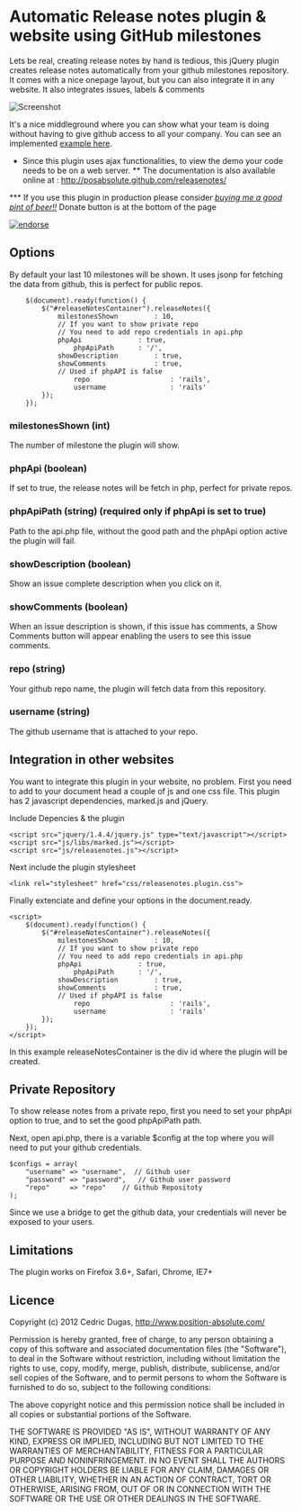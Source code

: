 # Automatic Release notes plugin & website using GitHub milestones

Lets be real, creating release notes by hand is tedious, this jQuery plugin creates release notes automatically from your github milestones repository.  It comes with a nice onepage layout, but you can also integrate it in any website. It also integrates issues, labels & comments


![Screenshot](http://www.position-absolute.com/big_ad.png)

It's a nice middleground where you can show what your team is doing without having to give github access to all your company. You can see an implemented  [example here](http://release.weddingdeck.com).


* Since this plugin uses ajax functionalities, to view the demo your code needs to be on a web server.
** The documentation is also available online at : http://posabsolute.github.com/releasenotes/

*** If you use this plugin in production please consider *[buying me a good pint of beer!!](http://www.position-absolute.com/?p=3992)*
Donate button is at the bottom of the page

[![endorse](http://api.coderwall.com/posabsolute/endorsecount.png)](http://coderwall.com/posabsolute)



## Options

By default your last 10 milestones will be shown. It uses jsonp for fetching the data from github, this is perfect for public repos.

		$(document).ready(function() {
			$("#releaseNotesContainer").releaseNotes({
				milestonesShown			: 10,
				// If you want to show private repo
				// You need to add repo credentials in api.php
				phpApi				: true,
					phpApiPath		: '/',
				showDescription			: true,
				showComments			: true,
				// Used if phpAPI is false
	     			repo					: 'rails',
	     			username				: 'rails'
			});
		});

### milestonesShown (int)

The number of milestone the plugin will show.

### phpApi (boolean)

If set to true, the release notes will be fetch in php, perfect for private repos.

### phpApiPath (string) (required only if phpApi is set to true)

Path to the api.php file, without the good path and the phpApi option active the plugin will fail.

### showDescription (boolean)

Show an issue complete description when you click on it.

### showComments (boolean)

When an issue description is shown, if this issue has comments, a Show Comments button will appear enabling the users to see this issue comments.

### repo (string)

Your github repo name, the plugin will fetch data from this repository.

### username (string)

The github username that is attached to your repo.



## Integration in other websites

You want to integrate this plugin in your website, no problem. First you need to add to your document head a couple of js and one css file. This plugin has 2 javascript dependencies, marked.js and jQuery.

Include Depencies & the plugin

	<script src="jquery/1.4.4/jquery.js" type="text/javascript"></script>
	<script src="js/libs/marked.js"></script>
	<script src="js/releasenotes.js"></script>

Next include the plugin stylesheet

	<link rel="stylesheet" href="css/releasenotes.plugin.css">

Finally extenciate and define your options in the document.ready. 

	<script>
		$(document).ready(function() {
			$("#releaseNotesContainer").releaseNotes({
				milestonesShown			: 10,
				// If you want to show private repo
				// You need to add repo credentials in api.php
				phpApi				: true,
					phpApiPath		: '/',
				showDescription			: true,
				showComments			: true,
				// Used if phpAPI is false
	     			repo					: 'rails',
	     			username				: 'rails'
			});
		});
	</script>

In this example releaseNotesContainer is the div id where the plugin will be created.

## Private Repository

To show release notes from a private repo, first you need to set your phpApi option to true, and to set the good phpApiPath path.

Next, open api.php, there is a variable $config at the top where you will need to put your github credentials.

	$configs = array(
	    "username" => "username",  // Github user
	    "password" => "password",	// Github user password
	    "repo"     => "repo"	// Github Repositoty
	);

Since we use a bridge to get the github data, your credentials will never be exposed to your users.


## Limitations

The plugin works on 
Firefox 3.6+,
Safari,
Chrome,
IE7+


## Licence

Copyright (c) 2012 Cedric Dugas, http://www.position-absolute.com/

Permission is hereby granted, free of charge, to any person obtaining
a copy of this software and associated documentation files (the
"Software"), to deal in the Software without restriction, including
without limitation the rights to use, copy, modify, merge, publish,
distribute, sublicense, and/or sell copies of the Software, and to
permit persons to whom the Software is furnished to do so, subject to
the following conditions:

The above copyright notice and this permission notice shall be
included in all copies or substantial portions of the Software.

THE SOFTWARE IS PROVIDED "AS IS", WITHOUT WARRANTY OF ANY KIND,
EXPRESS OR IMPLIED, INCLUDING BUT NOT LIMITED TO THE WARRANTIES OF
MERCHANTABILITY, FITNESS FOR A PARTICULAR PURPOSE AND
NONINFRINGEMENT. IN NO EVENT SHALL THE AUTHORS OR COPYRIGHT HOLDERS BE
LIABLE FOR ANY CLAIM, DAMAGES OR OTHER LIABILITY, WHETHER IN AN ACTION
OF CONTRACT, TORT OR OTHERWISE, ARISING FROM, OUT OF OR IN CONNECTION
WITH THE SOFTWARE OR THE USE OR OTHER DEALINGS IN THE SOFTWARE.